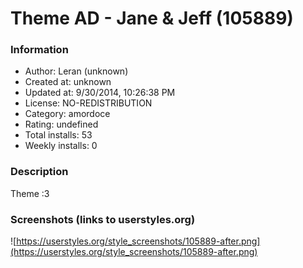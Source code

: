 # Theme AD - Jane & Jeff (105889)

### Information
- Author: Leran (unknown)
- Created at: unknown
- Updated at: 9/30/2014, 10:26:38 PM
- License: NO-REDISTRIBUTION
- Category: amordoce
- Rating: undefined
- Total installs: 53
- Weekly installs: 0


### Description
Theme :3


### Screenshots (links to userstyles.org)
![https://userstyles.org/style_screenshots/105889-after.png](https://userstyles.org/style_screenshots/105889-after.png)


